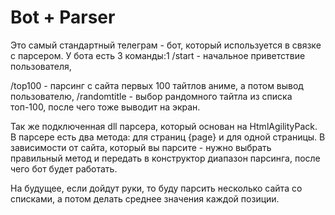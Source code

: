 # Bot + Parser
 
Это самый стандартный телеграм - бот, который используется в связке с парсером.
У бота есть 3 команды:1
/start - начальное приветствие пользователя,

/top100 - парсинг с сайта первых 100 тайтлов аниме, а потом вывод пользователю,
/randomtitle - выбор рандомного тайтла из списка топ-100, после чего тоже выводит на экран.

Так же подключенная dll парсера, который основан на HtmlAgilityPack. В парсере есть два метода: для страниц {page} и для одной страницы. В зависимости от сайта, который вы парсите - нужно выбрать правильный метод и передать в конструктор диапазон парсинга, после чего бот будет работать.

На будущее, если дойдут руки, то буду парсить несколько сайта со списками, а потом делать среднее значения каждой позиции. 
